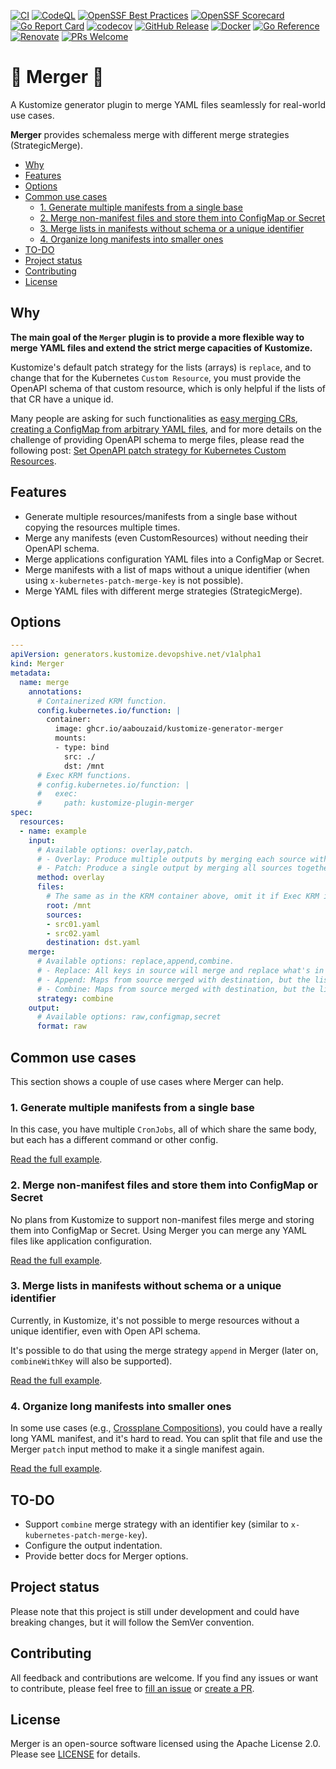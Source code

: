 [![CI](https://img.shields.io/github/actions/workflow/status/aabouzaid/kustomize-plugin-merger/.github%2Fworkflows%2Fgo-ci.yml?logo=github&label=CI&color=31c653)](https://github.com/aabouzaid/kustomize-plugin-merger/actions/workflows/go-ci.yml?query=branch%3Amain)
[![CodeQL](https://img.shields.io/github/actions/workflow/status/aabouzaid/kustomize-plugin-merger/.github%2Fworkflows%2Fgo-ci.yml?logo=github&label=CodeQL&color=31c653)](https://github.com/aabouzaid/kustomize-plugin-merger/actions/workflows/sec-codeql.yml?query=branch%3Amain)
[![OpenSSF Best Practices](https://www.bestpractices.dev/projects/7815/badge)](https://www.bestpractices.dev/projects/7815)
[![OpenSSF Scorecard](https://api.securityscorecards.dev/projects/github.com/aabouzaid/kustomize-plugin-merger/badge)](https://securityscorecards.dev/viewer/?uri=github.com/aabouzaid/kustomize-plugin-merger)
[![Go Report Card](https://goreportcard.com/badge/github.com/aabouzaid/kustomize-plugin-merger)](https://goreportcard.com/report/github.com/aabouzaid/kustomize-plugin-merger)
[![codecov](https://codecov.io/github/aabouzaid/kustomize-plugin-merger/graph/badge.svg?token=BUFRT7BO2I)](https://codecov.io/github/aabouzaid/kustomize-plugin-merger)
[![GitHub Release](https://img.shields.io/github/v/release/aabouzaid/kustomize-plugin-merger?logo=github)](https://github.com/aabouzaid/kustomize-plugin-merger/releases)
[![Docker](https://img.shields.io/badge/Docker-available-blue?logo=docker&logoColor=white)](https://github.com/aabouzaid/kustomize-plugin-merger/pkgs/container/kustomize-generator-merger)
[![Go Reference](https://pkg.go.dev/badge/github.com/aabouzaid/kustomize-plugin-merger.svg)](https://pkg.go.dev/github.com/aabouzaid/kustomize-plugin-merger)
[![Renovate](https://img.shields.io/badge/Renovate-enabled-blue?logo=renovatebot)](https://github.com/aabouzaid/kustomize-plugin-merger/issues/7)
[![PRs Welcome](https://img.shields.io/badge/PRs-welcome-brightgreen.svg)](https://github.com/aabouzaid/kustomize-plugin-merger/pulls)

<!-- omit in toc -->
# 🔀 Merger 🔀

A Kustomize generator plugin to merge YAML files seamlessly for real-world use cases.

**Merger** provides schemaless merge with different merge strategies (StrategicMerge).

- [Why](#why)
- [Features](#features)
- [Options](#options)
- [Common use cases](#common-use-cases)
  - [1. Generate multiple manifests from a single base](#1-generate-multiple-manifests-from-a-single-base)
  - [2. Merge non-manifest files and store them into ConfigMap or Secret](#2-merge-non-manifest-files-and-store-them-into-configmap-or-secret)
  - [3. Merge lists in manifests without schema or a unique identifier](#3-merge-lists-in-manifests-without-schema-or-a-unique-identifier)
  - [4. Organize long manifests into smaller ones](#4-organize-long-manifests-into-smaller-ones)
- [TO-DO](#to-do)
- [Project status](#project-status)
- [Contributing](#contributing)
- [License](#license)


## Why

**The main goal of the `Merger` plugin is to provide a more flexible way to merge YAML files
and extend the strict merge capacities of Kustomize.**

Kustomize's default patch strategy for the lists (arrays) is `replace`, and to change that
for the Kubernetes `Custom Resource`, you must provide the OpenAPI schema of that custom resource,
which is only helpful if the lists of that CR have a unique id.

Many people are asking for such functionalities as [easy merging CRs](https://stackoverflow.com/q/73655002/4547221),
[creating a ConfigMap from arbitrary YAML files](https://stackoverflow.com/q/74547569/4547221),
and for more details on the challenge of providing OpenAPI schema to merge files, please read the following post:
[Set OpenAPI patch strategy for Kubernetes Custom Resources](https://tech.aabouzaid.com/2022/11/set-openapi-patch-strategy-for-kubernetes-custom-resources-kustomize.html).


## Features

- Generate multiple resources/manifests from a single base without copying the resources multiple times.
- Merge any manifests (even CustomResources) without needing their OpenAPI schema.
- Merge applications configuration YAML files into a ConfigMap or Secret.
- Merge manifests with a list of maps without a unique identifier
  (when using `x-kubernetes-patch-merge-key` is not possible).
- Merge YAML files with different merge strategies (StrategicMerge).


## Options

```yaml
---
apiVersion: generators.kustomize.devopshive.net/v1alpha1
kind: Merger
metadata:
  name: merge
    annotations:
      # Containerized KRM function.
      config.kubernetes.io/function: |
        container:
          image: ghcr.io/aabouzaid/kustomize-generator-merger
          mounts:
          - type: bind
            src: ./
            dst: /mnt
      # Exec KRM functions.
      # config.kubernetes.io/function: |
      #   exec:
      #     path: kustomize-plugin-merger
spec:
  resources:
  - name: example
    input:
      # Available options: overlay,patch.
      # - Overlay: Produce multiple outputs by merging each source with the destination.
      # - Patch: Produce a single output by merging all sources together then with the destination.
      method: overlay
      files:
        # The same as in the KRM container above, omit it if Exec KRM is used.
        root: /mnt
        sources:
        - src01.yaml
        - src02.yaml
        destination: dst.yaml
    merge:
      # Available options: replace,append,combine.
      # - Replace: All keys in source will merge and replace what's in the destination.
      # - Append: Maps from source merged with destination, but the lists will be appended from source to destination.
      # - Combine: Maps from source merged with destination, but the lists will be combined together.
      strategy: combine
    output:
      # Available options: raw,configmap,secret
      format: raw
```


## Common use cases

This section shows a couple of use cases where Merger can help.

### 1. Generate multiple manifests from a single base

In this case, you have multiple `CronJobs`, all of which share the same body,
but each has a different command or other config.

[Read the full example](./examples/multiple-manifests-from-single-file/README.md).

### 2. Merge non-manifest files and store them into ConfigMap or Secret

No plans from Kustomize to support non-manifest files merge and storing them into ConfigMap
or Secret. Using Merger you can merge any YAML files like application configuration.

[Read the full example](./examples/non-manifest-into-configmap-or-secret/README.md).

### 3. Merge lists in manifests without schema or a unique identifier

Currently, in Kustomize, it's not possible to merge resources without a unique identifier, even with Open API schema.

It's possible to do that using the merge strategy `append` in Merger (later on, `combineWithKey` will also be supported).

[Read the full example](./examples/manifest-lists-without-schema/README.md).

### 4. Organize long manifests into smaller ones

In some use cases (e.g., [Crossplane Compositions](https://docs.crossplane.io/latest/concepts/compositions/)),
you could have a really long YAML manifest, and it's hard to read. You can split that file
and use the Merger `patch` input method to make it a single manifest again.

[Read the full example](./examples/long-omni-manifest/README.md).


## TO-DO

- Support `combine` merge strategy with an identifier key (similar to `x-kubernetes-patch-merge-key`).
- Configure the output indentation.
- Provide better docs for Merger options.


## Project status

Please note that this project is still under development and could have breaking changes,
but it will follow the SemVer convention.


## Contributing

All feedback and contributions are welcome. If you find any issues or want to contribute,
please feel free to [fill an issue](https://github.com/aabouzaid/kustomize-plugin-merger/issues)
or [create a PR](https://github.com/aabouzaid/kustomize-plugin-merger/pulls).


## License

Merger is an open-source software licensed using the Apache License 2.0. Please see [LICENSE](LICENSE) for details.

